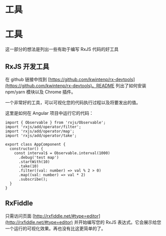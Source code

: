 # 工具

# 工具

这一部分的想法是列出一些有助于编写 RxJS 代码的好工具

## RxJS 开发工具

在 github 链接中找到 [https://github.com/kwintenp/rx-devtools](https://github.com/kwintenp/rx-devtools)。README 列出了如何安装 npm/yarn 模块以及 Chrome 插件。

一个非常好的工具，可以可视化您的代码执行过程以及将要发出的值。

这里是如何在 Angular 项目中运行它的代码：

```
import { Observable } from 'rxjs/Observable';
import 'rxjs/add/operator/filter';
import 'rxjs/add/operator/map';
import 'rxjs/add/operator/take';

export class AppComponent {
  constructor() {
    const interval$ = Observable.interval(1000)
      .debug('test map')
      .startWith(10)
      .take(10)
      .filter((val: number) => val % 2 > 0)
      .map((val: number) => val * 2)
      .subscribe();
  }
} 
```

## RxFiddle

只需访问页面 [http://rxfiddle.net/#type=editor](http://rxfiddle.net/#type=editor) 并开始编写您的 RxJS 表达式。它会展示给您一个运行的可视化效果。再也没有比这更简单的了。
